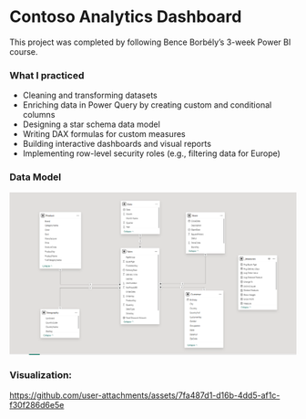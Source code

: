# Contoso Analytics Dashboard

This project was completed by following Bence Borbély’s 3-week Power BI course.

### What I practiced
- Cleaning and transforming datasets  
- Enriching data in Power Query by creating custom and conditional columns  
- Designing a star schema data model  
- Writing DAX formulas for custom measures  
- Building interactive dashboards and visual reports
- Implementing row-level security roles (e.g., filtering data for Europe)  

### Data Model
![Data Model](DataModel.png)

### Visualization: <br>

https://github.com/user-attachments/assets/7fa487d1-d16b-4dd5-af1c-f30f286d6e5e



